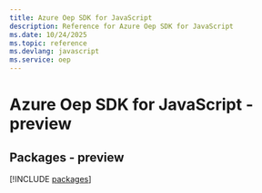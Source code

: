 ```yaml
---
title: Azure Oep SDK for JavaScript
description: Reference for Azure Oep SDK for JavaScript
ms.date: 10/24/2025
ms.topic: reference
ms.devlang: javascript
ms.service: oep
---
```

# Azure Oep SDK for JavaScript - preview
## Packages - preview
[!INCLUDE [packages](oep-index.md)]